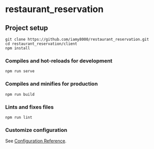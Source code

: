 # restaurant_reservation

## Project setup
```
git clone https://github.com/iamy8000/restaurant_reservation.git
cd restaurant_reservation/client
npm install
```

### Compiles and hot-reloads for development
```
npm run serve
```

### Compiles and minifies for production
```
npm run build
```

### Lints and fixes files
```
npm run lint
```

### Customize configuration
See [Configuration Reference](https://cli.vuejs.org/config/).

